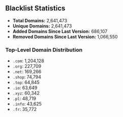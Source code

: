 ## Blacklist Statistics

- **Total Domains:** 2,641,473
- **Unique Domains:** 2,641,473
- **Added Domains Since Last Version:** 686,107
- **Removed Domains Since Last Version:** 1,066,550

### Top-Level Domain Distribution

-  `.com`: 1,204,128
-  `.org`: 227,709
-  `.net`: 169,266
-  `.shop`: 74,794
-  `.top`: 64,845
-  `.io`: 63,649
-  `.xyz`: 60,342
-  `.pl`: 48,719
-  `.info`: 43,625
-  `.fr`: 35,772
